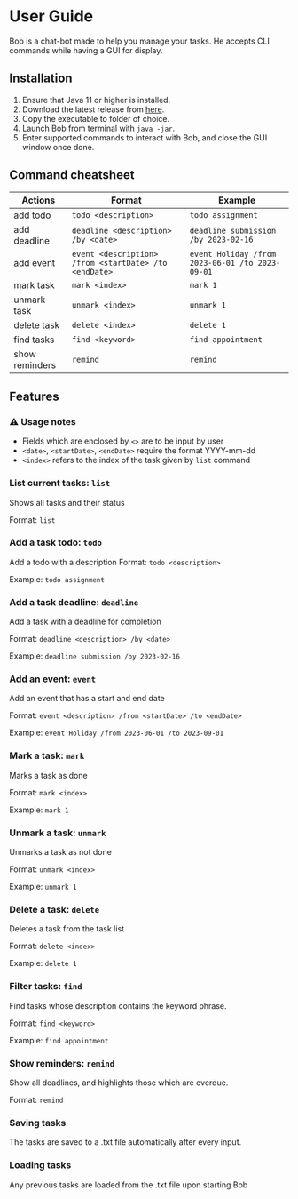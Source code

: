 # User Guide

Bob is a chat-bot made to help you manage your tasks. He accepts CLI commands while having a GUI for display.

## Installation
1. Ensure that Java 11 or higher is installed.
2. Download the latest release from [here](https://github.com/LeonardYam/ip/releases).
3. Copy the executable to folder of choice.
4. Launch Bob from terminal with `java -jar`.
5. Enter supported commands to interact with Bob, and close the GUI window once done. 

## Command cheatsheet
| Actions | Format | Example
| --- | --- | --- |
| add todo | `todo <description>` | `todo assignment`
| add deadline | `deadline <description> /by <date>` | `deadline submission /by 2023-02-16`
| add event | `event <description> /from <startDate> /to <endDate>` | `event Holiday /from 2023-06-01 /to 2023-09-01`
| mark task | `mark <index>` | `mark 1`
| unmark task | `unmark <index>` | `unmark 1`
| delete task | `delete <index>` | `delete 1`
| find tasks | `find <keyword>` | `find appointment`
| show reminders | `remind` | `remind`

## Features 
### :warning: Usage notes
- Fields which are enclosed by `<>` are to be input by user
- `<date>`, `<startDate>`, `<endDate>` require the format YYYY-mm-dd
- `<index>` refers to the index of the task given by `list` command

### List current tasks: `list`
Shows all tasks and their status

Format: `list`

### Add a task todo: `todo`
Add a todo with a description
Format: `todo <description>`

Example: `todo assignment`

### Add a task deadline: `deadline`
Add a task with a deadline for completion

Format: `deadline <description> /by <date>`

Example: `deadline submission /by 2023-02-16`

### Add an event: `event`
Add an event that has a start and end date

Format: `event <description> /from <startDate> /to <endDate>`

Example: `event Holiday /from 2023-06-01 /to 2023-09-01`

### Mark a task: `mark`
Marks a task as done

Format: `mark <index>`

Example: `mark 1`

### Unmark a task: `unmark`
Unmarks a task as not done

Format: `unmark <index>`

Example: `unmark 1`

### Delete a task: `delete`
Deletes a task from the task list 

Format: `delete <index>`

Example: `delete 1`

### Filter tasks: `find`
Find tasks whose description contains the keyword phrase.

Format: `find <keyword>`

Example: `find appointment`

### Show reminders: `remind`
Show all deadlines, and highlights those which are overdue.

Format: `remind`

### Saving tasks
The tasks are saved to a .txt file automatically after every input.

### Loading tasks
Any previous tasks are loaded from the .txt file upon starting Bob
